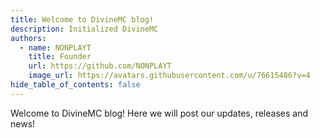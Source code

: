 ```yaml
---
title: Welcome to DivineMC blog!
description: Initialized DivineMC
authors:
  - name: NONPLAYT
    title: Founder
    url: https://github.com/NONPLAYT
    image_url: https://avatars.githubusercontent.com/u/76615486?v=4
hide_table_of_contents: false
---
```


Welcome to DivineMC blog! Here we will post our updates, releases and news!